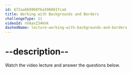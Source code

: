 ```yaml
---
id: 672aa669960f6a596081fcad
title: Working with Backgrounds and Borders
challengeType: 11
videoId: nVAaxZ34khk
dashedName: lecture-working-with-backgrounds-and-borders
---
```


# --description--

Watch the video lecture and answer the questions below.


